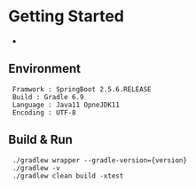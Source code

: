 # Getting Started
-

## Environment
```
 Framwork : SpringBoot 2.5.6.RELEASE
 Build : Gradle 6.9
 Language : Java11 OpneJDK11
 Encoding : UTF-8
```

## Build & Run
```
 ./gradlew wrapper --gradle-version={version}
 ./gradlew -v
 ./gradlew clean build -xtest
```
